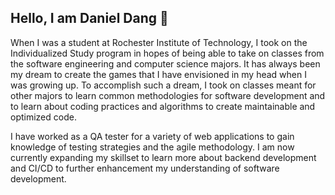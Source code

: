 ## Hello, I am Daniel Dang 👋

When I was a student at Rochester Institute of Technology, I took on the Individualized Study program in hopes of being able to take on classes from the software engineering and computer science majors. It has always been my dream to create the games that I have envisioned in my head when I was growing up. To accomplish such a dream, I took on classes meant for other majors to learn common methodologies for software development and to learn about coding practices and algorithms to create maintainable and optimized code.

I have worked as a QA tester for a variety of web applications to gain knowledge of testing strategies and the agile methodology. I am now currently expanding my skillset to learn more about backend development and CI/CD to further enhancement my understanding of software development.

<!--
**ddang9390/ddang9390** is a ✨ _special_ ✨ repository because its `README.md` (this file) appears on your GitHub profile.

Here are some ideas to get you started:

- 🔭 I’m currently working on ...
- 🌱 I’m currently learning ...
- 👯 I’m looking to collaborate on ...
- 🤔 I’m looking for help with ...
- 💬 Ask me about ...
- 📫 How to reach me: ...
- 😄 Pronouns: ...
- ⚡ Fun fact: ...
-->

